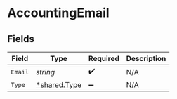 # AccountingEmail


## Fields

| Field                                              | Type                                               | Required                                           | Description                                        |
| -------------------------------------------------- | -------------------------------------------------- | -------------------------------------------------- | -------------------------------------------------- |
| `Email`                                            | *string*                                           | :heavy_check_mark:                                 | N/A                                                |
| `Type`                                             | [*shared.Type](../../../pkg/models/shared/type.md) | :heavy_minus_sign:                                 | N/A                                                |